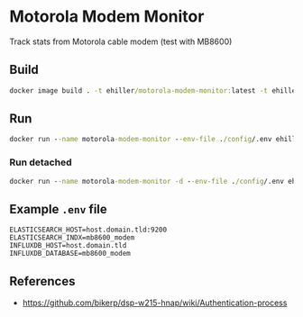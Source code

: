 # Motorola Modem Monitor

Track stats from Motorola cable modem (test with MB8600)

## Build

```bat
docker image build . -t ehiller/motorola-modem-monitor:latest -t ehiller/motorola-modem-monitor:ws2019sc
```

## Run

```bat
docker run --name motorola-modem-monitor --env-file ./config/.env ehiller/motorola-modem-monitor:latest
```

### Run detached

```bat
docker run --name motorola-modem-monitor -d --env-file ./config/.env ehiller/motorola-modem-monitor:latest
```

## Example `.env` file

```dotenv
ELASTICSEARCH_HOST=host.domain.tld:9200
ELASTICSEARCH_INDX=mb8600_modem
INFLUXDB_HOST=host.domain.tld
INFLUXDB_DATABASE=mb8600_modem
```

## References

- <https://github.com/bikerp/dsp-w215-hnap/wiki/Authentication-process>